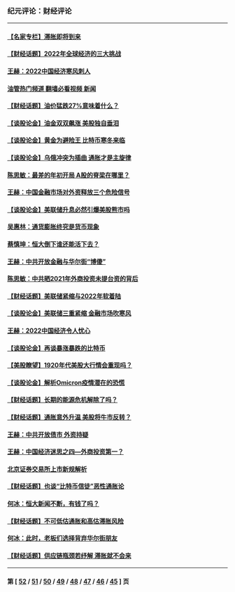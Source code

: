 ### 纪元评论：财经评论
---
#### [【名家专栏】滞胀即将到来](../../pages/nsc1026/n13658171.md?03210330) 
#### [【财经话题】2022年全球经济的三大挑战](../../pages/nsc1026/n13654423.md?03210330) 
#### [王赫：2022中国经济寒风刺人](../../pages/nsc1026/n13651403.md?03210330) 
#### [油管热门频道 翻墙必看视频 新闻](ok?03210330)
#### [【财经话题】油价猛跌27%意味着什么？](../../pages/nsc1026/n13648767.md?03210330) 
#### [【谈股论金】油金双双飙涨 美股独自垂泪](../../pages/nsc1026/n13631742.md?03210330) 
#### [【谈股论金】黄金为避险王 比特币寒冬来临](../../pages/nsc1026/n13600406.md?03210330) 
#### [【谈股论金】乌俄冲突为插曲 通胀才是主旋律](../../pages/nsc1026/n13576797.md?03210330) 
#### [陈思敏：最差的年初开局 A股的脊梁在哪里？](../../pages/nsc1026/n13558359.md?03210330) 
#### [王赫：中国金融市场对外资释放三个危险信号](../../pages/nsc1026/n13546389.md?03210330) 
#### [【谈股论金】美联储升息必然引爆美股熊市吗](../../pages/nsc1026/n13519194.md?03210330) 
#### [吴惠林：通货膨胀终究是货币现象](../../pages/nsc1026/n13512979.md?03210330) 
#### [蔡慎坤：恒大倒下谁还能活下去？](../../pages/nsc1026/n13501831.md?03210330) 
#### [王赫：中共开放金融与华尔街“博傻”](../../pages/nsc1026/n13501138.md?03210330) 
#### [陈思敏：中共晒2021年外商投资未提台资的背后](../../pages/nsc1026/n13501057.md?03210330) 
#### [【财经话题】美联储紧缩与2022年软着陆](../../pages/nsc1026/n13498354.md?03210330) 
#### [【谈股论金】美联储三重紧缩 金融市场吹寒风](../../pages/nsc1026/n13487202.md?03210330) 
#### [王赫：2022中国经济令人忧心](../../pages/nsc1026/n13480433.md?03210330) 
#### [【谈股论金】再谈暴涨暴跌的比特币](../../pages/nsc1026/n13428036.md?03210330) 
#### [【美股瞭望】1920年代美股大行情会重现吗？](../../pages/nsc1026/n13425425.md?03210330) 
#### [【谈股论金】解析Omicron疫情潜在的恐慌](../../pages/nsc1026/n13403704.md?03210330) 
#### [【财经话题】长期的能源危机解除了吗？](../../pages/nsc1026/n13378041.md?03210330) 
#### [【财经话题】通胀意外升温 美股将牛市反转？](../../pages/nsc1026/n13370659.md?03210330) 
#### [王赫：中共开放债市 外资持疑](../../pages/nsc1026/n13366203.md?03210330) 
#### [王赫：中国经济迷思之四—外商投资第一？](../../pages/nsc1026/n13354150.md?03210330) 
#### [北京证券交易所上市新规解析](../../pages/nsc1026/n13348292.md?03210330) 
#### [【财经话题】也谈“比特币信徒”恶性通胀论](../../pages/nsc1026/n13331972.md?03210330) 
#### [何冰：恒大新闻不断，有钱了吗？](../../pages/nsc1026/n13325002.md?03210330) 
#### [【财经话题】不可低估通胀和高估滞胀风险](../../pages/nsc1026/n13300505.md?03210330) 
#### [何冰：此时，老板们选择背弃华尔街朋友](../../pages/nsc1026/n13295291.md?03210330) 
#### [【财经话题】供应链瓶颈若纾解 滞胀就不会来](../../pages/nsc1026/n13286759.md?03210330) 

---
#### 第 [ [52](./52.md?03210330) / [51](./51.md?03210330) / [50](./50.md?03210330) / [49](./49.md?03210330) / [48](./48.md?03210330) / [47](./47.md?03210330) / [46](./46.md?03210330) / [45](./45.md?03210330) ] 页
